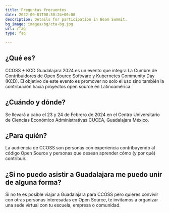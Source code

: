 ```yaml
---
title: Preguntas frecuentes
date: 2022-09-01T08:30:24+00:00
description: Details for participation in Beam Summit.
bg_image: images/bg/cta-bg.jpg
url: /faq
type: faq

---
```


## ¿Qué es?

CCOSS + KCD Guadalajara 2024 es un evento que integra La Cumbre de Contribuidores de Open Source Software y Kubernetes Community Day (KCD). El objetivo de este evento es promover no solo el uso sino también la contribución hacia proyectos open source en Latinoamérica. 

## ¿Cuándo y dónde?

Se llevará a cabo el 23 y 24 de Febrero de 2024 en el Centro Universitario de Ciencias Económico Administrativas CUCEA, Guadalajara México. 

## ¿Para quién?

La audiencia de CCOSS son personas con experiencia contribuyendo al código Open Source y personas que desean aprender cómo (y por qué) contribuir.


## ¿Si no puedo asistir a Guadalajara me puedo unir de alguna forma?

Si no te es posible viajar a Guadalajara para CCOSS pero quieres convivir con otras personas interesadas en Open Source, te invitamos a organizar una sede virtual con tu escuela, empresa o comunidad.
